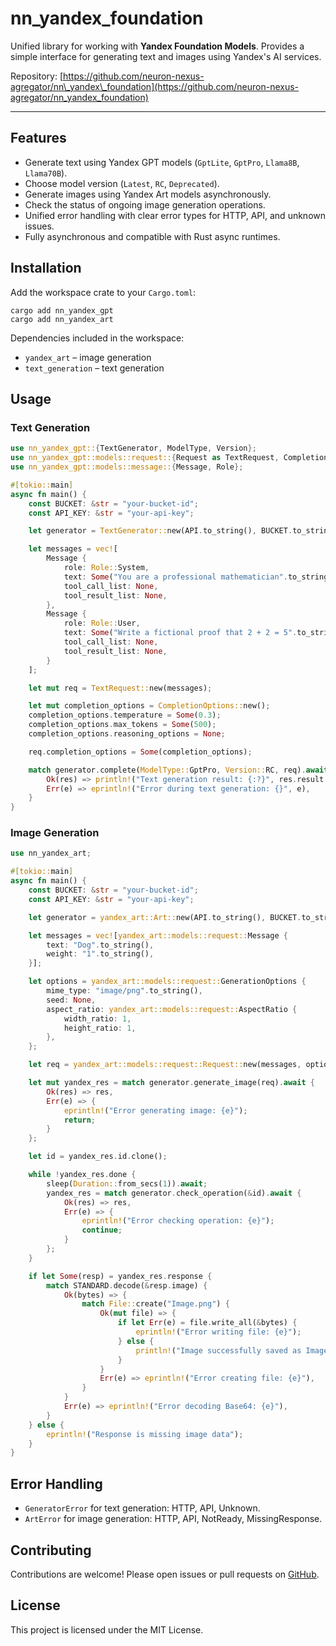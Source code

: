 # nn\_yandex\_foundation

Unified library for working with **Yandex Foundation Models**. Provides a simple interface for generating text and images using Yandex's AI services.

Repository: [https://github.com/neuron-nexus-agregator/nn\_yandex\_foundation](https://github.com/neuron-nexus-agregator/nn_yandex_foundation)

---

## Features

* Generate text using Yandex GPT models (`GptLite`, `GptPro`, `Llama8B`, `Llama70B`).
* Choose model version (`Latest`, `RC`, `Deprecated`).
* Generate images using Yandex Art models asynchronously.
* Check the status of ongoing image generation operations.
* Unified error handling with clear error types for HTTP, API, and unknown issues.
* Fully asynchronous and compatible with Rust async runtimes.

## Installation

Add the workspace crate to your `Cargo.toml`:

```curl
cargo add nn_yandex_gpt
cargo add nn_yandex_art
```

Dependencies included in the workspace:

* `yandex_art` – image generation
* `text_generation` – text generation

## Usage

### Text Generation

```rust
use nn_yandex_gpt::{TextGenerator, ModelType, Version};
use nn_yandex_gpt::models::request::{Request as TextRequest, CompletionOptions};
use nn_yandex_gpt::models::message::{Message, Role};

#[tokio::main]
async fn main() {
    const BUCKET: &str = "your-bucket-id";
    const API_KEY: &str = "your-api-key";

    let generator = TextGenerator::new(API.to_string(), BUCKET.to_string());

    let messages = vec![
        Message {
            role: Role::System,
            text: Some("You are a professional mathematician".to_string()),
            tool_call_list: None,
            tool_result_list: None,
        },
        Message {
            role: Role::User,
            text: Some("Write a fictional proof that 2 + 2 = 5".to_string()),
            tool_call_list: None,
            tool_result_list: None,
        }
    ];

    let mut req = TextRequest::new(messages);

    let mut completion_options = CompletionOptions::new();
    completion_options.temperature = Some(0.3);
    completion_options.max_tokens = Some(500);
    completion_options.reasoning_options = None;

    req.completion_options = Some(completion_options);

    match generator.complete(ModelType::GptPro, Version::RC, req).await {
        Ok(res) => println!("Text generation result: {:?}", res.result.alternatives[0].message.text),
        Err(e) => eprintln!("Error during text generation: {}", e),
    }
}
```

### Image Generation

```rust
use nn_yandex_art;

#[tokio::main]
async fn main() {
    const BUCKET: &str = "your-bucket-id";
    const API_KEY: &str = "your-api-key";

    let generator = yandex_art::Art::new(API.to_string(), BUCKET.to_string());

    let messages = vec![yandex_art::models::request::Message {
        text: "Dog".to_string(),
        weight: "1".to_string(),
    }];

    let options = yandex_art::models::request::GenerationOptions {
        mime_type: "image/png".to_string(),
        seed: None,
        aspect_ratio: yandex_art::models::request::AspectRatio {
            width_ratio: 1,
            height_ratio: 1,
        },
    };

    let req = yandex_art::models::request::Request::new(messages, options);

    let mut yandex_res = match generator.generate_image(req).await {
        Ok(res) => res,
        Err(e) => {
            eprintln!("Error generating image: {e}");
            return;
        }
    };

    let id = yandex_res.id.clone();

    while !yandex_res.done {
        sleep(Duration::from_secs(1)).await;
        yandex_res = match generator.check_operation(&id).await {
            Ok(res) => res,
            Err(e) => {
                eprintln!("Error checking operation: {e}");
                continue;
            }
        };
    }

    if let Some(resp) = yandex_res.response {
        match STANDARD.decode(&resp.image) {
            Ok(bytes) => {
                match File::create("Image.png") {
                    Ok(mut file) => {
                        if let Err(e) = file.write_all(&bytes) {
                            eprintln!("Error writing file: {e}");
                        } else {
                            println!("Image successfully saved as Image.png");
                        }
                    }
                    Err(e) => eprintln!("Error creating file: {e}"),
                }
            }
            Err(e) => eprintln!("Error decoding Base64: {e}"),
        }
    } else {
        eprintln!("Response is missing image data");
    }
}
```

## Error Handling

* `GeneratorError` for text generation: HTTP, API, Unknown.
* `ArtError` for image generation: HTTP, API, NotReady, MissingResponse.

## Contributing

Contributions are welcome! Please open issues or pull requests on [GitHub](https://github.com/neuron-nexus-agregator/nn_yandex_foundation).

## License

This project is licensed under the MIT License.
